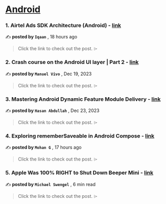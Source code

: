 
<h1><a href=https://medium.com/tag/android/recommended target="_blank" rel="noopener noreferrer">Android</a></h1>
<h3>1. Airtel Ads SDK Architecture (Android) - <a href=https://medium.com/airteldigital/airtel-ads-sdk-architecture-android-240a91f58370?source=tag_recommended_feed---------0-84----------android----------f7daa8d5_742f_4797_915f_799cb33ef66b------- target="_blank" rel="noopener noreferrer">link</a></h3>

✍️ **posted by `Iqaan`** <date> , 18 hours ago</date>

<blockquote>Click the link to check out the post. ⌲</blockquote>

<h3>2. Crash course on the Android UI layer | Part 2 - <a href=https://medium.com/bumble-tech/crash-course-on-the-android-ui-layer-part-2-2335171467e0?source=tag_recommended_feed---------1-107----------android----------f7daa8d5_742f_4797_915f_799cb33ef66b------- target="_blank" rel="noopener noreferrer">link</a></h3>

✍️ **posted by `Manuel Vivo`** <date> , Dec 19, 2023</date>

<blockquote>Click the link to check out the post. ⌲</blockquote>

<h3>3. Mastering Android Dynamic Feature Module Delivery - <a href=https://medium.com/proandroiddev/mastering-android-dynamic-feature-module-delivery-1-3-3cf08afd1e42?source=tag_recommended_feed---------2-85----------android----------f7daa8d5_742f_4797_915f_799cb33ef66b------- target="_blank" rel="noopener noreferrer">link</a></h3>

✍️ **posted by `Hasan Abdullah`** <date> , Dec 23, 2023</date>

<blockquote>Click the link to check out the post. ⌲</blockquote>

<h3>4. Exploring rememberSaveable in Android Compose - <a href=https://medium.com/@mohanmanu/exploring-remembersaveable-in-android-compose-b0304df3857a?source=tag_recommended_feed---------3-84----------android----------f7daa8d5_742f_4797_915f_799cb33ef66b------- target="_blank" rel="noopener noreferrer">link</a></h3>

✍️ **posted by `Mohan G`** <date> , 17 hours ago</date>

<blockquote>Click the link to check out the post. ⌲</blockquote>

<h3>5. Apple Was 100% RIGHT to Shut Down Beeper Mini - <a href=https://medium.com/@michaelswengel/apple-was-100-right-to-shut-down-beeper-mini-9f3582667f39?source=tag_recommended_feed---------4-107----------android----------f7daa8d5_742f_4797_915f_799cb33ef66b------- target="_blank" rel="noopener noreferrer">link</a></h3>

✍️ **posted by `Michael Swengel`** <date> , 6 min read</date>

<blockquote>Click the link to check out the post. ⌲</blockquote>

